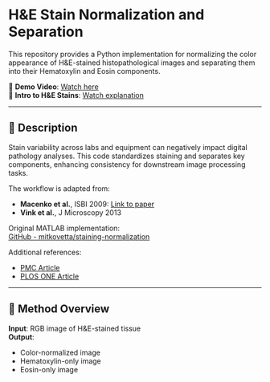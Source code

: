 # H&E Stain Normalization and Separation

This repository provides a Python implementation for normalizing the color appearance of H&E-stained histopathological images and separating them into their Hematoxylin and Eosin components.

🔗 **Demo Video**: [Watch here](https://youtu.be/tNfcvgPKgyU)  
🎥 **Intro to H&E Stains**: [Watch explanation](https://youtu.be/yUrwEYgZUsA)

---


## 📘 Description

Stain variability across labs and equipment can negatively impact digital pathology analyses. This code standardizes staining and separates key components, enhancing consistency for downstream image processing tasks.

The workflow is adapted from:
- **Macenko et al.**, ISBI 2009: [Link to paper](http://wwwx.cs.unc.edu/~mn/sites/default/files/macenko2009.pdf)
- **Vink et al.**, J Microscopy 2013

Original MATLAB implementation:  
[GitHub - mitkovetta/staining-normalization](https://github.com/mitkovetta/staining-normalization/blob/master/normalizeStaining.m)

Additional references:
- [PMC Article](https://www.ncbi.nlm.nih.gov/pmc/articles/PMC5226799/)
- [PLOS ONE Article](https://journals.plos.org/plosone/article?id=10.1371/journal.pone.0169875)

---

## 🔬 Method Overview

**Input**: RGB image of H&E-stained tissue  
**Output**:  
- Color-normalized image  
- Hematoxylin-only image  
- Eosin-only image

